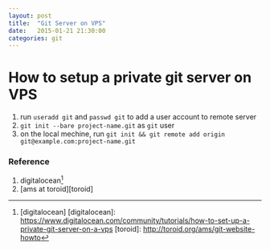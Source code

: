 ```yaml
---
layout: post
title:  "Git Server on VPS"
date:   2015-01-21 21:30:00
categories: git
---
```


# How to setup a private git server on VPS

1. run `useradd git` and `passwd git` to add a user account to remote server
2. `git init --bare project-name.git` as `git` user
3. on the local mechine, run `git init && git remote add origin git@example.com:project-name.git`

### Reference
1. digitalocean[^more_info]
2. [ams at toroid][toroid]

[^more_info]: [digitalocean]
[digitalocean]: https://www.digitalocean.com/community/tutorials/how-to-set-up-a-private-git-server-on-a-vps
[toroid]: http://toroid.org/ams/git-website-howto